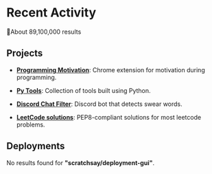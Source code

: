 # **Recent Activity**
🌟About 89,100,000 results

## **Projects**
-  [**Programming Motivation**](https://github.com/scratchsay/programming-motivation): Chrome extension for motivation during programming.

-  [**Py Tools**](https://github.com/scratchsay/py-tools): Collection of tools built using Python.

-  [**Discord Chat Filter**](https://github.com/scratchsay/discord-chat-filter): Discord bot that detects swear words.

-  [**LeetCode solutions**](https://github.com/scratchsay/leetcode-solutions): PEP8-compliant solutions for most leetcode problems.

## **Deployments**
No results found for **"scratchsay/deployment-gui"**.
